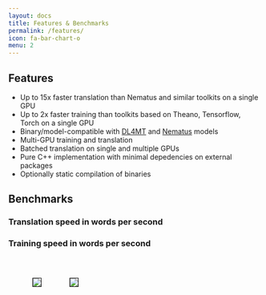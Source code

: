 ```yaml
---
layout: docs
title: Features & Benchmarks
permalink: /features/
icon: fa-bar-chart-o
menu: 2
---
```


## Features

* Up to 15x faster translation than Nematus and similar toolkits on a single GPU
* Up to 2x faster training than toolkits based on Theano, Tensorflow, Torch on a single GPU
* Binary/model-compatible with [DL4MT](https://github.com/nyu-dl/dl4mt-tutorial) and [Nematus](https://github.com/rsennrich/nematus) models
* Multi-GPU training and translation
* Batched translation on single and multiple GPUs
* Pure C++ implementation with minimal depedencies on external packages
* Optionally static compilation of binaries

## Benchmarks

### Translation speed in words per second

### Training speed in words per second

<table style="border-collapse: separate; border-spacing: 40px">
<tr>
  <td><img style="border: 1px solid black;" src="{{site.baseurl}}../assets/images/training_speed.png"/></td>
  <td><img style="border: 1px solid black;" src="{{site.baseurl}}../assets/images/training_speed2.png"/></td>
</tr>
</table>
